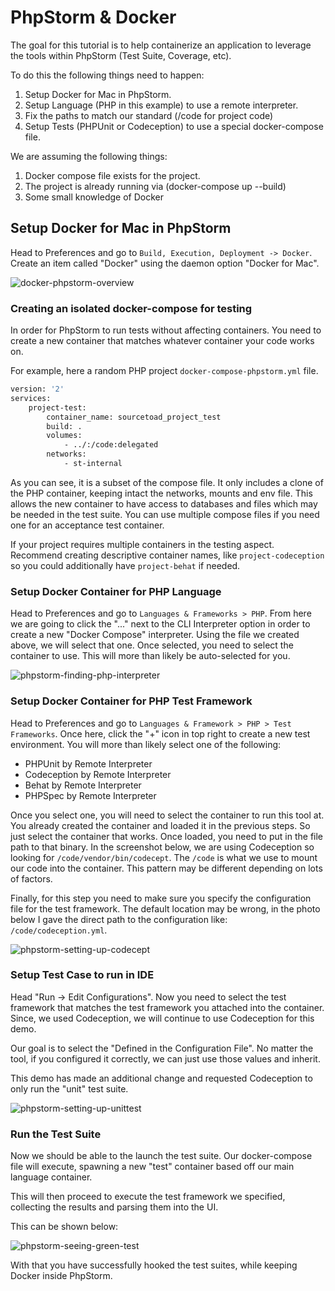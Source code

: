 # PhpStorm & Docker

The goal for this tutorial is to help containerize an application to leverage the tools within PhpStorm (Test Suite,
Coverage, etc).

To do this the following things need to happen:

1) Setup Docker for Mac in PhpStorm.
2) Setup Language (PHP in this example) to use a remote interpreter.
3) Fix the paths to match our standard (/code for project code)
4) Setup Tests (PHPUnit or Codeception) to use a special docker-compose file.

We are assuming the following things:

1) Docker compose file exists for the project.
2) The project is already running via (docker-compose up --build)
3) Some small knowledge of Docker

## Setup Docker for Mac in PhpStorm

Head to Preferences and go to `Build, Execution, Deployment -> Docker`. Create an item called "Docker"
using the daemon option "Docker for Mac".

![docker-phpstorm-overview](./assets/docker-phpstorm.png)

### Creating an isolated docker-compose for testing

In order for PhpStorm to run tests without affecting containers. You need to create a new container that matches
whatever container your code works on.

For example, here a random PHP project `docker-compose-phpstorm.yml` file.

```bash
version: '2'
services:
    project-test:
        container_name: sourcetoad_project_test
        build: .
        volumes:
            - ../:/code:delegated
        networks:
            - st-internal
```

As you can see, it is a subset of the compose file. It only includes a clone of the PHP container, keeping intact the
networks, mounts and env file. This allows the new container to have access to databases and files which may be needed
in the test suite. You can use multiple compose files if you need one for an acceptance test container.

If your project requires multiple containers in the testing aspect. Recommend creating descriptive container names,
like `project-codeception` so you could additionally have `project-behat` if needed.

### Setup Docker Container for PHP Language

Head to Preferences and go to `Languages & Frameworks > PHP`. From here we are going to click the "..." next to the CLI
Interpreter option in order to create a new "Docker Compose" interpreter. Using the file we created above, we will
select that one. Once selected, you need to select the container to use. This will more than likely be auto-selected for
you.

![phpstorm-finding-php-interpreter](./assets/docker-findphp.png)

### Setup Docker Container for PHP Test Framework

Head to Preferences and go to `Languages & Framework > PHP > Test Frameworks`. Once here, click the "+" icon in top
right to create a new test environment. You will more than likely select one of the following:

* PHPUnit by Remote Interpreter
* Codeception by Remote Interpreter
* Behat by Remote Interpreter
* PHPSpec by Remote Interpreter

Once you select one, you will need to select the container to run this tool at. You already created the container and
loaded it in the previous steps. So just select the container that works. Once loaded, you need to put in the file path
to that binary. In the screenshot below, we are using Codeception so looking for `/code/vendor/bin/codecept`.
The `/code` is what we use to mount our code into the container. This pattern may be different depending on lots of
factors.

Finally, for this step you need to make sure you specify the configuration file for the test framework. The default
location may be wrong, in the photo below I gave the direct path to the configuration like: `/code/codeception.yml`.

![phpstorm-setting-up-codecept](./assets/docker-codecept.png)

### Setup Test Case to run in IDE

Head "Run -> Edit Configurations". Now you need to select the test framework that matches the test framework you
attached into the container. Since, we used Codeception, we will continue to use Codeception for this demo.

Our goal is to select the "Defined in the Configuration File". No matter the tool, if you configured it correctly, we
can just use those values and inherit.

This demo has made an additional change and requested Codeception to only run the "unit" test suite.

![phpstorm-setting-up-unittest](./assets/docker-unittest.png)

### Run the Test Suite

Now we should be able to the launch the test suite. Our docker-compose file will execute, spawning a new "test"
container based off our main language container.

This will then proceed to execute the test framework we specified, collecting the results and parsing them into the UI.

This can be shown below:

![phpstorm-seeing-green-test](./assets/docker-testpass.png)

With that you have successfully hooked the test suites, while keeping Docker inside PhpStorm.
